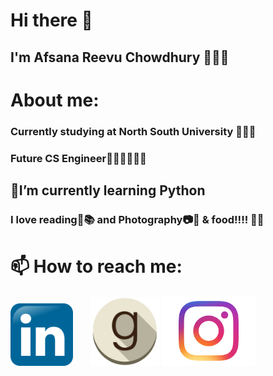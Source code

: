 # Hi there 👋

## I'm Afsana Reevu Chowdhury 👩🏻‍💻

# About me:
### Currently studying at North South University 👩🏻‍🎓
### Future CS Engineer👩🏻‍💻👩🏻‍🔧

## 🌱I’m currently learning Python
### I love reading📖📚 and Photography📷📱 & food!!!! 🍔🍰

# 📫 How to reach me:
<a href="https://www.linkedin.com/in/afsanareevu"><img src="https://raw.githubusercontent.com/afsanarv/afsanarv/master/images/Linkedin-Logo-2.png" width="100"  target="_blank"/></a> &nbsp; &nbsp; &nbsp;
<a href="https://www.goodreads.com/user/show/54229958-afsana-reevu-chowdhury"><img src="https://raw.githubusercontent.com/afsanarv/afsanarv/master/images/goodreads.png" width="110" target="_blank"/></a>
<a href="https://www.instagram.com/reevu___afsana__/"><img src="https://raw.githubusercontent.com/afsanarv/afsanarv/master/images/insta.png" width="150" target="_blank"/></a>

